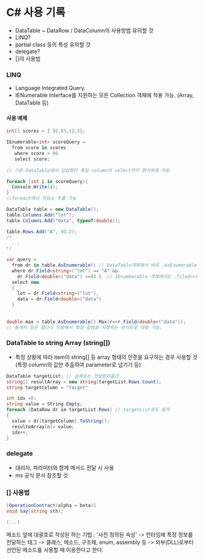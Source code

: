 # C# 사용 기록

- DataTable ~ DataRow / DataColumn의 사용방법 유의할 것
- LINQ?
- partial class 등의 특성 유의할 것
- delegate?
- []의 사용법

### LINQ
- Language Integrated Query.
- IENumerable Interface를 지원하는 모든 Collection 객체에 적용 가능. (Array, DataTable 등)

#### 사용 예제
```c#
int[] scores = { 92,93,12,3};

IEnumerable<int> scoreQuery = 
  from score in scores
   where score > 80
   select score;
   
// 기존 DataTable에서 답답했던 특정 column의 select까지 편리하게 지원

foreach (int i in scoreQuery){
  Console.Write(i);
}
//foreach에서 각요소 추출 가능
```

```c#
DataTable table = new DataTable();
table.Columns.Add("lot");
table.Columns.Add("data", typeof(double));

table.Rows.Add("A", 45.2);
/*
  ... 
*/

var query = 
  from dr in table.AsEnumerable() // DataTable객체에서 바로 .AsEnumerable()로 변환 유의
  where dr.Field<string>("lot") == "A" &&
    dr.Field<double>("data") >=45.5  // IEnumberable 객체에서는 .filed<>()로 직접 항을 지정하여 조건 적용 가능
  select new
  {
    lot = dr.Field<string>("lot"),
    data = dr.Field<double>("data")
  }
  
  
double max = table.AsEnumerable().Max(r=>r.Field<double>("data"));
// 통계치 등은 람다식 이용해서 특정 칼럼을 지정하는 방식으로 대응 가능.
```

### DataTable to string Array (string[])
- 특정 상황에 따라 item이 string[] 등 array 형태의 인풋을 요구하는 경우 사용할 것 (특정 column의 값만 추출하여 parameter로 넘기기 등)

```c#
DataTable targetList; // 실제로는 전달받아올것
string[] resultArray = new string[targetList.Rows.Count];
string targetColumn = "target"

int idx =0;
string value = String.Empty;
foreach (DataRow dr in targetList.Rows) // targetList로도 동작
{
  value = dr[targetColumn].ToString();
  resulteArray[n]= value;
  idx++;
}
```

### delegate
- 대리자, 파라미터와 함께 메서드 전달 시 사용
- ms 공식 문서 참조할 것


### [] 사용법

```c#
[OperationContract(alpha = beta)]
void Say(string sth);

(...)
```
메소드 앞에 대괄호로 작성된 하는 기법 : '사전 정의된 속성'
-> 런타임에 특정 정보를 전달하는 태그
-> 클래스, 메소드, 구조체, enum, assembly 등
-> 외부(DLL)로부터 선언된 메소드를 사용할 때 이용한다고 한다.

